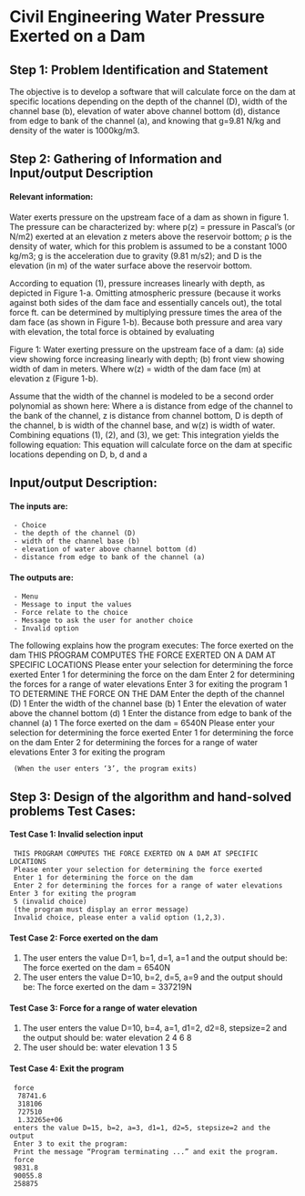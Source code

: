 # Civil Engineering Water Pressure Exerted on a Dam

## Step 1: Problem Identification and Statement
The objective is to develop a software that will calculate force on the dam at specific locations depending on the depth of the channel (D), width of the channel base (b), elevation of water above channel bottom (d), distance from edge to bank of the channel (a), and knowing that g=9.81 N/kg and density of the water is 1000kg/m3.

## Step 2: Gathering of Information and Input/output Description
#### Relevant information:
Water exerts pressure on the upstream face of a dam as shown in figure 1. The pressure can be characterized by:
where p(z) = pressure in Pascal’s (or N/m2) exerted at an elevation z meters above the reservoir bottom; ρ is the density of water, which for this problem is assumed to be a constant 1000 kg/m3; g is the acceleration due to gravity (9.81 m/s2); and D is the elevation (in m) of the water surface above the reservoir bottom.

According to equation (1), pressure increases linearly with depth, as depicted in Figure 1-a. Omitting atmospheric pressure (because it works against both sides of the dam face and essentially cancels out), the total force ft. can be determined by multiplying pressure times the area of the dam face (as shown in Figure 1-b). Because both pressure and area vary with elevation, the total force is obtained by evaluating

Figure 1: Water exerting pressure on the upstream face of a dam: (a) side view showing force increasing linearly with depth; (b) front view showing width of dam in meters. Where w(z) = width of the dam face (m) at elevation z (Figure 1-b).
  
 Assume that the width of the channel is modeled to be a second order polynomial as shown here:
Where a is distance from edge of the channel to the bank of the channel, z is distance from channel bottom, D is depth of the channel, b is width of the channel base, and w(z) is width of water.
Combining equations (1), (2), and (3), we get:
This integration yields the following equation:
This equation will calculate force on the dam at specific locations depending on D, b, d and a

## Input/output Description:
#### The inputs are:
     - Choice
     - the depth of the channel (D)
     - width of the channel base (b)
     - elevation of water above channel bottom (d)
     - distance from edge to bank of the channel (a)
     
#### The outputs are:
     - Menu
     - Message to input the values
     - Force relate to the choice
     - Message to ask the user for another choice
     - Invalid option
     
 
The following explains how the program executes:
The force exerted on the dam
           THIS PROGRAM COMPUTES THE FORCE EXERTED ON A DAM AT SPECIFIC LOCATIONS
     Please enter your selection for determining the force exerted
     Enter 1 for determining the force on the dam
     Enter 2 for determining the forces for a range of water elevations Enter 3 for exiting the program
     1
     TO DETERMINE THE FORCE ON THE DAM
     Enter the depth of the channel (D)
     1
     Enter the width of the channel base (b)
     1
     Enter the elevation of water above the channel bottom (d)
     1
     Enter the distance from edge to bank of the channel (a)
     1
     The force exerted on the dam = 6540N
     Please enter your selection for determining the force exerted
     Enter 1 for determining the force on the dam
     Enter 2 for determining the forces for a range of water elevations Enter 3 for exiting the program
     
     (When the user enters ‘3’, the program exits)
  
 
## Step 3: Design of the algorithm and hand-solved problems Test Cases:
#### Test Case 1: Invalid selection input
     THIS PROGRAM COMPUTES THE FORCE EXERTED ON A DAM AT SPECIFIC LOCATIONS
     Please enter your selection for determining the force exerted
     Enter 1 for determining the force on the dam
     Enter 2 for determining the forces for a range of water elevations Enter 3 for exiting the program
     5 (invalid choice)
     (the program must display an error message)
     Invalid choice, please enter a valid option (1,2,3).
     
#### Test Case 2: Force exerted on the dam
1. The user enters the value D=1, b=1, d=1, a=1 and the output should be: The force exerted on the dam = 6540N
2. The user enters the value D=10, b=2, d=5, a=9 and the output should be: The force exerted on the dam = 337219N

#### Test Case 3: Force for a range of water elevation
1. The user enters the value D=10, b=4, a=1, d1=2, d2=8, stepsize=2 and the output
        should be:
             water elevation
             2
             4
             6
             8      
2. The user should be:
              water elevation
              1
              3
              5

#### Test Case 4: Exit the program
     force
      78741.6
      318106
      727510
      1.32265e+06
     enters the value D=15, b=2, a=3, d1=1, d2=5, stepsize=2 and the output
     Enter 3 to exit the program:
     Print the message “Program terminating ...” and exit the program.
     force
     9831.8
     90055.8
     258875
